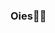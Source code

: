 ### Oies👋✨

<!--
**iiiiisabela/iiiiisabela** is a ✨ _special_ ✨ repository because its `README.md` (this file) appears on your GitHub profile.
### [[MasterHead](https://www.google.com/url?sa=i&url=https%3A%2F%2Ftwitter.com%2Fjdoespixels%2Fstatus%2F993351276833492992%3Flang%3Dzh-Hant&psig=AOvVaw2nAv83DJU2_GLaegkezzOE&ust=1653523387331000&source=images&cd=vfe&ved=0CAwQjRxqFwoTCPD8juOs-fcCFQAAAAAdAAAAABAN)](https://github.com/iiiiisabela)]
Here are some ideas to get you started:

- 🔭 I’m currently working on ...
- 🌱 I’m currently learning ...
- 👯 I’m looking to collaborate on ...
- 🤔 I’m looking for help with ...
- 💬 Ask me about ...
- 📫 How to reach me: ...
- 😄 Pronouns: ...
- ⚡ Fun fact: ...
-->
